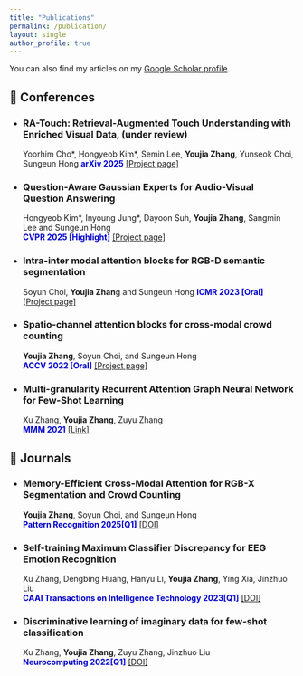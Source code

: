 ```yaml
---
title: "Publications"
permalink: /publication/
layout: single
author_profile: true
---
```



You can also find my articles on my [Google Scholar profile](https://scholar.google.com/citations?hl=zh-CN&user=y3ypGaIAAAAJ&view_op).

## 📝 Conferences 
  - ### RA-Touch: Retrieval-Augmented Touch Understanding with Enriched Visual Data, (under review)
    Yoorhim Cho*, Hongyeob Kim*, Semin Lee, **Youjia Zhang**, Yunseok Choi, Sungeun Hong
   <span style="color:MediumBlue">**arXiv 2025**</span>  [[Project page]](https://aim-skku.github.io/RA-Touch/)
  - ### Question-Aware Gaussian Experts for Audio-Visual Question Answering
    Hongyeob Kim*, Inyoung Jung*, Dayoon Suh, **Youjia Zhang**, Sangmin Lee and Sungeun Hong   
   <span style="color:MediumBlue">**CVPR 2025 [Highlight]**</span>  [[Project page]](https://aim-skku.github.io/QA-TIGER/)
  - ### Intra-inter modal attention blocks for RGB-D semantic segmentation
    Soyun Choi, **Youjia Zhan**g and Sungeun Hong
   <span style="color:MediumBlue">**ICMR 2023 [Oral]**</span>  [[Project page]](https://aim.skku.edu/publication/international-conference/ima_icmr23)
  - ### Spatio-channel attention blocks for cross-modal crowd counting
    **Youjia Zhang**, Soyun Choi, and Sungeun Hong   
   <span style="color:MediumBlue">**ACCV 2022 [Oral]**</span> [[Project page]](https://aim.skku.edu/publication/international-conference/csca_accv22)
  - ### Multi-granularity Recurrent Attention Graph Neural Network for Few-Shot Learning  
    Xu Zhang, **Youjia Zhang**, Zuyu Zhang  
   <span style="color:MediumBlue">**MMM 2021**</span> [[Link]](https://doi.org/10.1007/978-3-030-67835-7_13)

## 📘 Journals
  - ### Memory-Efficient Cross-Modal Attention for RGB-X Segmentation and Crowd Counting
    **Youjia Zhang**, Soyun Choi, and Sungeun Hong   
   <span style="color:MediumBlue">**Pattern Recognition 2025[Q1]**</span>  [[DOI]](https://aim.skku.edu/publication/international-journal)
  - ### Self-training Maximum Classifier Discrepancy for EEG Emotion Recognition  
    Xu Zhang, Dengbing Huang, Hanyu Li, **Youjia Zhang**, Ying Xia, Jinzhuo Liu  
    <span style="color:MediumBlue">**CAAI Transactions on Intelligence Technology 2023[Q1]**</span>  [[DOI]](https://doi.org/10.1049/cit2.12174)
  - ### Discriminative learning of imaginary data for few-shot classification  
    Xu Zhang, **Youjia Zhang**, Zuyu Zhang, Jinzhuo Liu  
    <span style="color:MediumBlue">**Neurocomputing 2022[Q1]**</span>  [[DOI]](https://doi.org/10.1016/j.neucom.2021.09.070)

